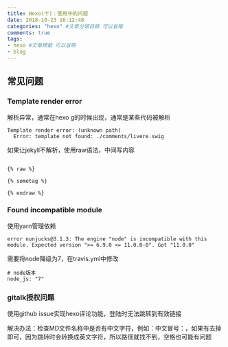 ```yaml
---
title: Hexo(十)：使用中的问题
date: 2018-10-23 16:12:48
categories: "hexo" #文章分類目錄 可以省略
comments: true
tags:
- hexo #文章標籤 可以省略
- blog
---
```


## 常见问题
### Template render error
解析异常，通常在hexo g的时候出现，通常是某些代码被解析

```
Template render error: (unknown path)
  Error: template not found: ./comments/livere.swig
```
如果让jekyll不解析，使用raw语法，中间写内容

```

{% raw %}

{% sometag %}

{% endraw %}

```
### Found incompatible module

使用yarn管理依赖

```
error nunjucks@3.1.3: The engine "node" is incompatible with this module. Expected version ">= 6.9.0 <= 11.0.0-0". Got "11.0.0"
```

需要将node降级为7，在travis.yml中修改

```
# node版本
node_js: "7"
```

### gitalk授权问题

使用github issue实现hexo评论功能，登陆时无法跳转到有效链接

解决办法：检查MD文件名称中是否有中文字符，例如：中文冒号：，如果有去掉即可，因为跳转时会转换成英文字符，所以路径就找不到，空格也可能有问题

